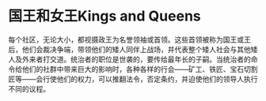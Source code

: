 # 国王和女王Kings and Queens

每个社区，无论大小，都视摄政王为名誉领袖或首领。这些首领被称为国王或王后，他们会裁决争端，带领他们的矮人同伴上战场，并代表整个矮人社会与其他矮人及外来者打交道。统治者的职位是世袭的，要传给最年长的子嗣。当统治者的命令给他们的社群中带来巨大的影响时，各种各样的行会——矿工、铁匠、宝石切割匠等——会行使他们的权力，可以推翻法令，否定条约，并迫使他们的领导人执行不同的议程。

 
